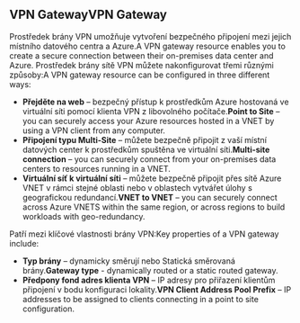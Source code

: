 ## <a name="vpn-gateway"></a><span data-ttu-id="57ac9-101">VPN Gateway</span><span class="sxs-lookup"><span data-stu-id="57ac9-101">VPN Gateway</span></span>
<span data-ttu-id="57ac9-102">Prostředek brány VPN umožňuje vytvoření bezpečného připojení mezi jejich místního datového centra a Azure.</span><span class="sxs-lookup"><span data-stu-id="57ac9-102">A VPN gateway resource enables you to create a secure connection between their on-premises data center and Azure.</span></span> <span data-ttu-id="57ac9-103">Prostředek brány sítě VPN můžete nakonfigurovat třemi různými způsoby:</span><span class="sxs-lookup"><span data-stu-id="57ac9-103">A VPN gateway resource can be configured in three different ways:</span></span>

* <span data-ttu-id="57ac9-104">**Přejděte na web** – bezpečný přístup k prostředkům Azure hostovaná ve virtuální síti pomocí klienta VPN z libovolného počítače.</span><span class="sxs-lookup"><span data-stu-id="57ac9-104">**Point to Site** – you can securely access your Azure resources hosted in a VNET by using a VPN client from any computer.</span></span> 
* <span data-ttu-id="57ac9-105">**Připojení typu Multi-Site** – můžete bezpečně připojit z vaší místní datových center k prostředkům spuštěna ve virtuální síti.</span><span class="sxs-lookup"><span data-stu-id="57ac9-105">**Multi-site connection** – you can securely connect from your on-premises data centers to resources running in a VNET.</span></span> 
* <span data-ttu-id="57ac9-106">**Virtuální síť k virtuální síti** – můžete bezpečně připojit přes sítě Azure VNET v rámci stejné oblasti nebo v oblastech vytvářet úlohy s geografickou redundancí.</span><span class="sxs-lookup"><span data-stu-id="57ac9-106">**VNET to VNET** – you can securely connect across Azure VNETS within the same region, or across regions to build workloads with geo-redundancy.</span></span>

<span data-ttu-id="57ac9-107">Patří mezi klíčové vlastnosti brány VPN:</span><span class="sxs-lookup"><span data-stu-id="57ac9-107">Key properties of a VPN gateway include:</span></span>

* <span data-ttu-id="57ac9-108">**Typ brány** – dynamicky směrují nebo Statická směrovaná brány.</span><span class="sxs-lookup"><span data-stu-id="57ac9-108">**Gateway type** - dynamically routed or a static routed gateway.</span></span> 
* <span data-ttu-id="57ac9-109">**Předpony fond adres klienta VPN** – IP adresy pro přiřazení klientům připojení v bodu konfiguraci lokality.</span><span class="sxs-lookup"><span data-stu-id="57ac9-109">**VPN Client Address Pool Prefix** – IP addresses to be assigned to clients connecting in a point to site configuration.</span></span>

